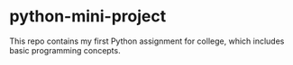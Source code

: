# python-mini-project
This repo contains my first Python assignment for college, which includes basic programming concepts.

